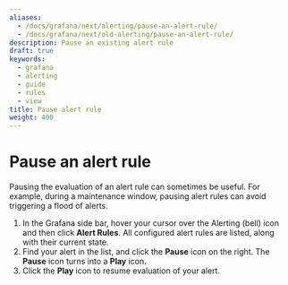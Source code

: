 ```yaml
---
aliases:
  - /docs/grafana/next/alerting/pause-an-alert-rule/
  - /docs/grafana/next/old-alerting/pause-an-alert-rule/
description: Pause an existing alert rule
draft: true
keywords:
  - grafana
  - alerting
  - guide
  - rules
  - view
title: Pause alert rule
weight: 400
---
```


# Pause an alert rule

Pausing the evaluation of an alert rule can sometimes be useful. For example, during a maintenance window, pausing alert rules can avoid triggering a flood of alerts.

1. In the Grafana side bar, hover your cursor over the Alerting (bell) icon and then click **Alert Rules**. All configured alert rules are listed, along with their current state.
1. Find your alert in the list, and click the **Pause** icon on the right. The **Pause** icon turns into a **Play** icon.
1. Click the **Play** icon to resume evaluation of your alert.
